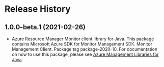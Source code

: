 # Release History

## 1.0.0-beta.1 (2021-02-26)

- Azure Resource Manager Monitor client library for Java. This package contains Microsoft Azure SDK for Monitor Management SDK. Monitor Management Client. Package tag package-2020-10. For documentation on how to use this package, please see [Azure Management Libraries for Java](https://aka.ms/azsdk/java/mgmt).
